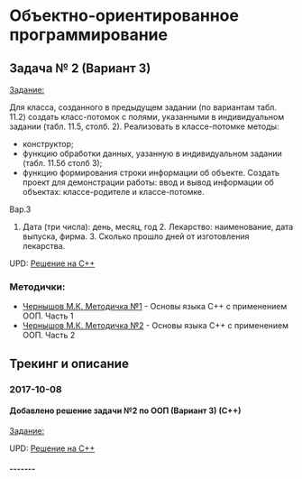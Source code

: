 # Объектно-ориентированное программирование

## Задача № 2 (Вариант 3)

[Задание:](./OOP/lab02z/%D0%97%D0%B0%D0%B4%D0%B0%D0%BD%D0%B8%D0%B502.txt)

Для класса, созданного в предыдущем задании (по вариантам табл. 11.2) создать класс-потомок с полями, указанными в индивидуальном задании (табл. 11.5, столб. 2).
Реализовать в классе-потомке методы:
- конструктор;
- функцию обработки данных, уазанную в индивидуальном задании (табл. 11.5б столб 3);
- функцию формирования строки информации об объекте.
Создать проект для демонстрации работы: ввод и вывод информации об объектах: классе-родителе и классе-потомке.

Вар.3
1. Дата (три числа): день, месяц, год 2. Лекарство: наименование, дата выпуска, фирма. 3. Сколько прошло дней от изготовления лекарства.

UPD: [Решение на С++](./OOP/lab02z/c%2B%2B/main.cpp)

### Методички:
- [Чернышов М.К. Методичка №1](https://cloud.mail.ru/public/MHuZ/KoQVWrJGw) - Основы языка C++ с применением ООП. Часть 1
- [Чернышов М.К. Методичка №2](https://cloud.mail.ru/public/4oma/9qFewBLvP) - Основы языка C++ с применением ООП. Часть 2

## Трекинг и описание


### 2017-10-08
#### Добавлено решение задачи №2 по ООП (Вариант 3) (С++)
[Задание:](./OOP/lab02z/%D0%97%D0%B0%D0%B4%D0%B0%D0%BD%D0%B8%D0%B502.txt)

UPD: [Решение на С++](./OOP/lab02z/c%2B%2B/main.cpp)

#### -------